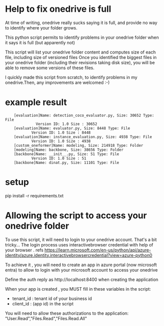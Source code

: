 # Help to fix onedrive is full
At time of writing, onedrive really sucks saying it is full, and provide no way to identify where your folder grows.

This python script permits to identify problems in your onedrive folder when it says it is full (but apparently not)

This script will list your onedrive folder content and computes size of each file, including size of versioned files 
Once you identified the biggest files in your onedrive folder (including their revisions taking disk size), you will be able to 
remove some versions of these files. 

I quickly made this script from scratch, to identify problems in my onedrive.Then, any improvements are welcomed :-) 

# example result

        [evaluation]Name: detection_coco_evaluator.py, Size: 30652 Type: File
                  Version ID: 1.0 Size : 30652
        [evaluation]Name: evaluator.py, Size: 8448 Type: File
                Version ID: 1.0 Size : 8448
        [evaluation]Name: instance_evaluation.py, Size: 4938 Type: File
                Version ID: 1.0 Size : 4938
        [custom_oneformer]Name: modeling, Size: 214918 Type: Folder
        [modeling]Name: backbone, Size: 38656 Type: Folder
        [backbone]Name: __init__.py, Size: 51 Type: File
                Version ID: 1.0 Size : 51
        [backbone]Name: dinat.py, Size: 11101 Type: File

# setup
pip install -r requirements.txt


# Allowing the script to access your onedrive folder 
To use this script, it will need to login to your onedrive account. That's a bit tricky...
The login process uses interactivebrowser credential with help of your browser  . refs https://learn.microsoft.com/en-us/python/api/azure-identity/azure.identity.interactivebrowsercredential?view=azure-python0


To achieve it , you will need to create an app in azure portal (now microsoft entra) to allow to login with your microsoft account 
to access your onedrive 

Define the auth reply   as http://localhost:8400 when creating the application

When your app is created , you MUST fill in these variables in the script:
* tenant_id : tenant id of your business id
* client_id : (app id) in the script 

You will need to allow these authorizations to the application:
"User.Read","Files.Read","Files.Read.All"
